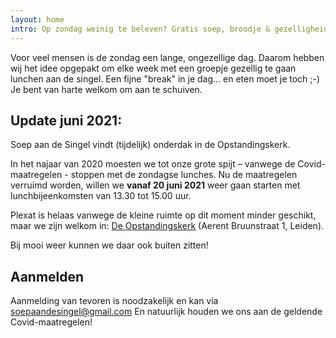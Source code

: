 ```yaml
---
layout: home
intro: Op zondag weinig te beleven? Gratis soep, broodje & gezelligheid!
---
```

Voor veel mensen is de zondag een lange, ongezellige dag. Daarom hebben wij het idee opgepakt om elke week met een groepje gezellig te gaan lunchen aan de singel. Een fijne "break" in je dag... en eten moet je toch ;-) Je bent van harte welkom om aan te schuiven.

## Update juni 2021:
Soep aan de Singel vindt (tijdelijk) onderdak in de Opstandingskerk.

In het najaar van 2020 moesten we tot onze grote spijt – vanwege de Covid-maatregelen - stoppen met de zondagse lunches. Nu de maatregelen verruimd worden, willen we **vanaf 20 juni 2021** weer gaan starten met lunchbijeenkomsten van 13.30 tot 15.00 uur.

Plexat is helaas vanwege de kleine ruimte op dit moment minder geschikt, maar we zijn welkom in: [De Opstandingskerk](https://www.google.com/maps/place/Aerent+Bruunstraat+1,+2321+ED+Leiden/@52.1431494,4.4759461,17z/data=!3m1!4b1!4m5!3m4!1s0x47c5c65bd142c321:0xb1c99e68d8fe520f!8m2!3d52.1431494!4d4.4781348) (Aerent Bruunstraat 1, Leiden).

Bij mooi weer kunnen we daar ook buiten zitten!

## Aanmelden
Aanmelding van tevoren is noodzakelijk en kan via soepaandesingel@gmail.com
En natuurlijk houden we ons aan de geldende Covid-maatregelen!